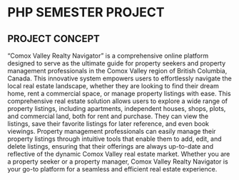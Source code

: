 # PHP SEMESTER PROJECT

## PROJECT CONCEPT
“Comox Valley Realty Navigator” is a comprehensive online platform designed to serve as the ultimate guide for property seekers and property management professionals in the Comox Valley region of British Columbia, Canada. This innovative system empowers users to effortlessly navigate the local real estate landscape, whether they are looking to find their dream home, rent a commercial space, or manage property listings with ease.
This comprehensive real estate solution allows users to explore a wide range of property listings, including apartments, independent houses, shops, plots, and commercial land, both for rent and purchase. They can view the listings, save their favorite listings for later reference, and even book viewings.
Property management professionals can easily manage their property listings through intuitive tools that enable them to add, edit, and delete listings, ensuring that their offerings are always up-to-date and reflective of the dynamic Comox Valley real estate market. Whether you are a property seeker or a property manager, Comox Valley Realty Navigator is your go-to platform for a seamless and efficient real estate experience.
